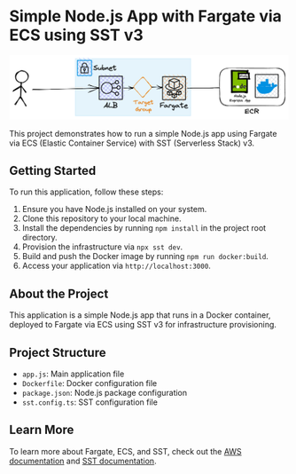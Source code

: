 # Simple Node.js App with Fargate via ECS using SST v3

![Architecture Diagram](/public/architecture.png)

This project demonstrates how to run a simple Node.js app using Fargate via ECS (Elastic Container Service) with SST (Serverless Stack) v3.

## Getting Started

To run this application, follow these steps:

1. Ensure you have Node.js installed on your system.
2. Clone this repository to your local machine.
3. Install the dependencies by running `npm install` in the project root directory.
4. Provision the infrastructure via `npx sst dev`.
5. Build and push the Docker image by running `npm run docker:build`.
6. Access your application via `http://localhost:3000`.

## About the Project

This application is a simple Node.js app that runs in a Docker container, deployed to Fargate via ECS using SST v3 for infrastructure provisioning.

## Project Structure

- `app.js`: Main application file
- `Dockerfile`: Docker configuration file
- `package.json`: Node.js package configuration
- `sst.config.ts`: SST configuration file

## Learn More

To learn more about Fargate, ECS, and SST, check out the [AWS documentation](https://aws.amazon.com/ecs/) and [SST documentation](https://docs.sst.dev/).
